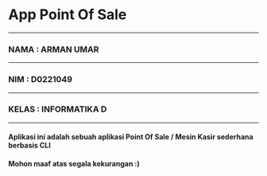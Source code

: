 # App Point Of Sale

-------------------------
### NAMA  : ARMAN UMAR
-------------------------
### NIM   : D0221049
-------------------------
### KELAS : INFORMATIKA D
-------------------------

#### Aplikasi ini adalah sebuah aplikasi Point Of Sale / Mesin Kasir sederhana berbasis CLI

#### Mohon maaf atas segala kekurangan :)
